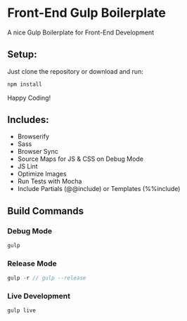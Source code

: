 # Front-End Gulp Boilerplate
A nice Gulp Boilerplate for Front-End Development
## Setup:
Just clone the repository or download and run:
```javascript
npm install
```

Happy Coding!

## Includes:
- Browserify
- Sass
- Browser Sync
- Source Maps for JS & CSS on Debug Mode
- JS Lint
- Optimize Images
- Run Tests with Mocha
- Include Partials (@@include) or Templates (%%include)

## Build Commands
### Debug Mode
```javascript
gulp
```
### Release Mode
```javascript
gulp -r // gulp --release
```
### Live Development
```javascript
gulp live
```
